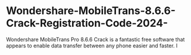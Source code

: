 # Wondershare-MobileTrans-8.6.6-Crack-Registration-Code-2024-
Wondershare MobileTrans Pro 8.6.6 Crack is a fantastic free software that appears to enable data transfer between any phone easier and faster. I
